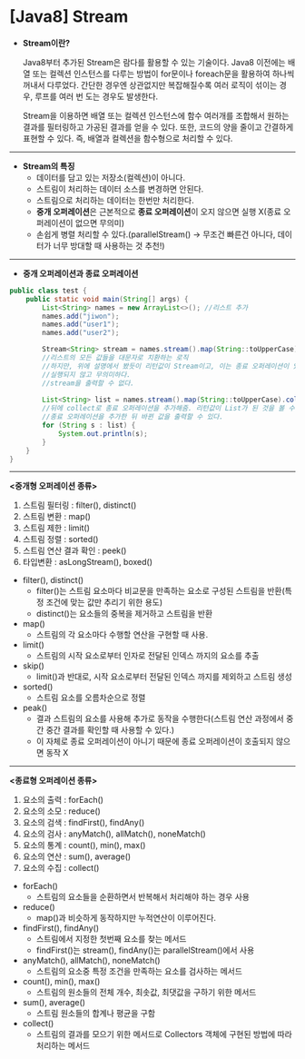 # [Java8] Stream

-   **Stream이란?**
    
    Java8부터 추가된 Stream은 람다를 활용할 수 있는 기술이다. Java8 이전에는 배열 또는 컬렉션 인스턴스를 다루는 방법이 for문이나 foreach문을 활용하여 하나씩 꺼내서 다루었다. 간단한 경우엔 상관없지만 복잡해질수록 여러 로직이 섞이는 경우, 루프를 여러 번 도는 경우도 발생한다.
    
    Stream을 이용하면 배열 또는 컬렉션 인스턴스에 함수 여러개를 조합해서 원하는 결과를 필터링하고 가공된 결과를 얻을 수 있다. 또한, 코드의 양을 줄이고 간결하게 표현할 수 있다. 즉, 배열과 컬렉션을 함수형으로 처리할 수 있다.
    
---

-   **Stream의 특징**
    -   데이터를 담고 있는 저장소(컬렉션)이 아니다.
    -   스트림이 처리하는 데이터 소스를 변경하면 안된다.
    -   스트림으로 처리하는 데이터는 한번만 처리한다.
    -   **중개 오퍼레이션**은 근본적으로 **종료 오퍼레이션**이 오지 않으면 실행 X(종료 오퍼레이션이 없으면 무의미)
    -   손쉽게 병렬 처리할 수 있다.(parallelStream() -> 무조건 빠른건 아니다, 데이터가 너무 방대할 때 사용하는 것 추천!)
        
---

-   **중개 오퍼레이션과 종료 오퍼레이션**
    
```java
public class test {
    public static void main(String[] args) {
        List<String> names = new ArrayList<>(); //리스트 추가
        names.add("jiwon");
        names.add("user1");
        names.add("user2");

        Stream<String> stream = names.stream().map(String::toUpperCase); 
        //리스트의 모든 값들을 대문자로 치환하는 로직
        //하지만, 위에 설명에서 봤듯이 리턴값이 Stream이고, 이는 종료 오퍼레이션이 있지 않으므로
        //실행되지 않고 무의미하다.
        //stream을 출력할 수 없다.
        
        List<String> list = names.stream().map(String::toUpperCase).collect(Collectors.toList());
        //뒤에 collect로 종료 오퍼레이션을 추가해줌. 리턴값이 List가 된 것을 볼 수 있다.
        //종료 오퍼레이션을 추가한 뒤 바뀐 값을 출력할 수 있다.
        for (String s : list) {
            System.out.println(s);
        }
    }
}
```

---

**<중개형 오퍼레이션 종류>**

1.  스트림 필터링 : filter(), distinct()
2.  스트림 변환 : map()
3.  스트림 제한 : limit()
4.  스트림 정렬 : sorted()
5.  스트림 연산 결과 확인 : peek()
6.  타입변환 : asLongStream(), boxed()
    
-   filter(), distinct()
    -   filter()는 스트림 요소마다 비교문을 만족하는 요소로 구성된 스트림을 반환(특정 조건에 맞는 값만 추리기 위한 용도)
    -   distinct()는 요소들의 중복을 제거하고 스트림을 반환
-   map()
    -   스트림의 각 요소마다 수행할 연산을 구현할 때 사용.
-   limit()
    -   스트림의 시작 요소로부터 인자로 전달된 인덱스 까지의 요소를 추출
-   skip()
    -   limit()과 반대로, 시작 요소로부터 전달된 인덱스 까지를 제외하고 스트림 생성
-   sorted()
    -   스트림 요소를 오름차순으로 정렬
-   peak()
    -   결과 스트림의 요소를 사용해 추가로 동작을 수행한다(스트림 연산 과정에서 중간 중간 결과를 확인할 때 사용할 수 있다.)
    -   이 자체로 종료 오퍼레이션이 아니기 때문에 종료 오퍼레이션이 호출되지 않으면 동작 X
        
---

**<종료형 오퍼레이션 종류>**

1.  요소의 출력 : forEach()
2.  요소의 소모 : reduce()
3.  요소의 검색 : findFirst(), findAny()
4.  요소의 검사 : anyMatch(), allMatch(), noneMatch()
5.  요소의 통계 : count(), min(), max()
6.  요소의 연산 : sum(), average()
7.  요소의 수집 : collect()
    
-   forEach()
    -   스트림의 요소들을 순환하면서 반복해서 처리해야 하는 경우 사용
-   reduce()
    -   map()과 비슷하게 동작하지만 누적연산이 이루어진다.
-   findFirst(), findAny()
    -   스트림에서 지정한 첫번째 요소를 찾는 메서드
    -   findFirst()는 stream(), findAny()는 parallelStream()에서 사용
-   anyMatch(), allMatch(), noneMatch()
    -   스트림의 요소중 특정 조건을 만족하는 요소를 검사하는 메서드
-   count(), min(), max()
    -   스트림의 원소들의 전체 개수, 최솟값, 최댓값을 구하기 위한 메서드
-   sum(), average()
    -   스트림 원소들의 합계나 평균을 구함
-   collect()
    -   스트림의 결과를 모으기 위한 메서드로 Collectors 객체에 구현된 방법에 따라 처리하는 메서드
